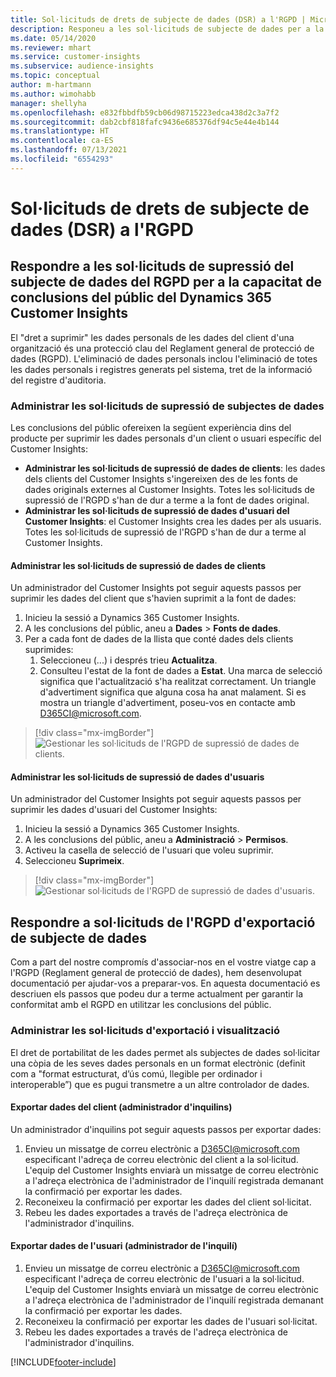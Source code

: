 ```yaml
---
title: Sol·licituds de drets de subjecte de dades (DSR) a l'RGPD | MicrosoftDocs
description: Responeu a les sol·licituds de subjecte de dades per a la capacitat de conclusions del públic del Dynamics 365 Customer Insights.
ms.date: 05/14/2020
ms.reviewer: mhart
ms.service: customer-insights
ms.subservice: audience-insights
ms.topic: conceptual
author: m-hartmann
ms.author: wimohabb
manager: shellyha
ms.openlocfilehash: e832fbbdfb59cb06d98715223edca438d2c3a7f2
ms.sourcegitcommit: dab2cbf818fafc9436e685376df94c5e44e4b144
ms.translationtype: HT
ms.contentlocale: ca-ES
ms.lasthandoff: 07/13/2021
ms.locfileid: "6554293"
---
```

# <a name="data-subject-rights-dsr-requests-under-gdpr"></a>Sol·licituds de drets de subjecte de dades (DSR) a l'RGPD

## <a name="responding-to-gdpr-data-subject-delete-requests-for-dynamics-365-customer-insights-audience-insights-capability"></a>Respondre a les sol·licituds de supressió del subjecte de dades del RGPD per a la capacitat de conclusions del públic del Dynamics 365 Customer Insights

El "dret a suprimir" les dades personals de les dades del client d'una organització és una protecció clau del Reglament general de protecció de dades (RGPD). L'eliminació de dades personals inclou l'eliminació de totes les dades personals i registres generats pel sistema, tret de la informació del registre d'auditoria.

### <a name="manage-data-subject-delete-requests"></a>Administrar les sol·licituds de supressió de subjectes de dades

Les conclusions del públic ofereixen la següent experiència dins del producte per suprimir les dades personals d'un client o usuari específic del Customer Insights:

- **Administrar les sol·licituds de supressió de dades de clients**: les dades dels clients del Customer Insights s'ingereixen des de les fonts de dades originals externes al Customer Insights. Totes les sol·licituds de supressió de l'RGPD s'han de dur a terme a la font de dades original.
- **Administrar les sol·licituds de supressió de dades d'usuari del Customer Insights**: el Customer Insights crea les dades per als usuaris. Totes les sol·licituds de supressió de l'RGPD s'han de dur a terme al Customer Insights.

#### <a name="manage-delete-requests-for-customer-data"></a>Administrar les sol·licituds de supressió de dades de clients

Un administrador del Customer Insights pot seguir aquests passos per suprimir les dades del client que s'havien suprimit a la font de dades:

1. Inicieu la sessió a Dynamics 365 Customer Insights.
2. A les conclusions del públic, aneu a **Dades** > **Fonts de dades**.
3. Per a cada font de dades de la llista que conté dades dels clients suprimides:
   1. Seleccioneu (...) i després trieu **Actualitza**.
   2. Consulteu l'estat de la font de dades a **Estat**. Una marca de selecció significa que l'actualització s'ha realitzat correctament. Un triangle d'advertiment significa que alguna cosa ha anat malament. Si es mostra un triangle d'advertiment, poseu-vos en contacte amb D365CI@microsoft.com.

> [!div class="mx-imgBorder"]
> ![Gestionar les sol·licituds de l'RGPD de supressió de dades de clients.](media/gdpr-data-sources.png "Gestionar les sol·licituds de l'RGPD de supressió de dades de clients")

#### <a name="manage-delete-requests-for-user-data"></a>Administrar les sol·licituds de supressió de dades d'usuaris

Un administrador del Customer Insights pot seguir aquests passos per suprimir les dades d'usuari del Customer Insights:

1. Inicieu la sessió a Dynamics 365 Customer Insights.
2. A les conclusions del públic, aneu a **Administració** > **Permisos**.
3. Activeu la casella de selecció de l'usuari que voleu suprimir.
4. Seleccioneu **Suprimeix**.

> [!div class="mx-imgBorder"]
> ![Gestionar sol·licituds de l'RGPD de supressió de dades d'usuaris.](media/gdpr-permissions.png "Gestionar sol·licituds de l'RGPD de supressió de dades d'usuaris")

## <a name="responding-to-gdpr-data-subject-export-requests"></a>Respondre a sol·licituds de l'RGPD d'exportació de subjecte de dades

Com a part del nostre compromís d'associar-nos en el vostre viatge cap a l'RGPD (Reglament general de protecció de dades), hem desenvolupat documentació per ajudar-vos a preparar-vos. En aquesta documentació es descriuen els passos que podeu dur a terme actualment per garantir la conformitat amb el RGPD en utilitzar les conclusions del públic.

### <a name="manage-export-and-view-requests"></a>Administrar les sol·licituds d'exportació i visualització

El dret de portabilitat de les dades permet als subjectes de dades sol·licitar una còpia de les seves dades personals en un format electrònic (definit com a "format estructurat, d’ús comú, llegible per ordinador i interoperable”) que es pugui transmetre a un altre controlador de dades.

#### <a name="export-customer-data-tenant-admin"></a>Exportar dades del client (administrador d'inquilins)

Un administrador d'inquilins pot seguir aquests passos per exportar dades:

1. Envieu un missatge de correu electrònic a D365CI@microsoft.com especificant l'adreça de correu electrònic del client a la sol·licitud. L'equip del Customer Insights enviarà un missatge de correu electrònic a l'adreça electrònica de l'administrador de l'inquilí registrada demanant la confirmació per exportar les dades.
2. Reconeixeu la confirmació per exportar les dades del client sol·licitat.
3. Rebeu les dades exportades a través de l'adreça electrònica de l'administrador d'inquilins.

#### <a name="export-user-data-tenant-admin"></a>Exportar dades de l'usuari (administrador de l'inquilí)

1. Envieu un missatge de correu electrònic a D365CI@microsoft.com especificant l'adreça de correu electrònic de l'usuari a la sol·licitud. L'equip del Customer Insights enviarà un missatge de correu electrònic a l'adreça electrònica de l'administrador de l'inquilí registrada demanant la confirmació per exportar les dades.
2. Reconeixeu la confirmació per exportar les dades de l'usuari sol·licitat.
3. Rebeu les dades exportades a través de l'adreça electrònica de l'administrador d'inquilins.


[!INCLUDE[footer-include](../includes/footer-banner.md)]